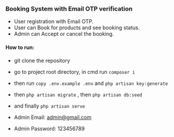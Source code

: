 ### Booking System with Email OTP verification
* User registration with Email OTP.
* User can Book for products and see booking status.
* Admin can Accept or cancel the booking.



#### How to run: 
* git clone the repository
* go to project root directory, in cmd run `composer i ` 
* then run `copy .env.example .env` and `php artisan key:generate`
* then `php artisan migrate` ,  then ` php artisan db:seed `
* and finally `php artisan serve`


* Admin Email: admin@gmail.com
* Admin Password: 123456789